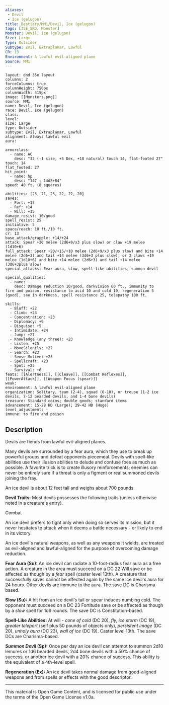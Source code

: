 ```yaml
---
aliases:
 - Devil
 - Ice (gelugon)
title: Bestiary/MM1/Devil, Ice (gelugon)
tags: [35E_SRD, Monster]
Monster: Devil, Ice (gelugon)
Size: Large
Type: Outsider
Subtype: Evil, Extraplanar, Lawful
CR: 13
Environnent: A lawful evil-aligned plane
Source: MM1
---
```


```statblock
layout: dnd 35e layout
columns: 2
forceColumns: true
columnHeight: 750px
columnWidth: 415px
image: [[Monsters.png]]
source: MM1
name: Devil, Ice (gelugon)
race: Devil, Ice (gelugon)
class: 
level: 
size: Large
type: Outsider
subtype: Evil, Extraplanar, Lawful
alignment: Always lawful evil
aura: 

armorclass:
  - name: AC
    desc: "32 (-1 size, +5 Dex, +18 natural) touch 14, flat-footed 27"
touch: 14
flat_footed: 27
hit_point:
  - name: hp
    desc: "147 ; 14d8+84"
speed: 40 ft. (8 squares)

abilities: [23, 21, 23, 22, 22, 20]
saves:
  - Fort: +15
  - Ref: +14
  - Will: +15
damage_resist: 10/good
spell_resist: 25
initiative: 5
space/reach: 10 ft./10 ft.
cr: 13
base_attack/grapple: +14/+24
attack: Spear +20 melee (2d6+9/x3 plus slow) or claw +19 melee (1d10+6)
full_attack: Spear +20/+15/+10 melee (2d6+9/x3 plus slow) and bite +14 melee (2d6+3) and tail +14 melee (3d6+3 plus slow); or 2 claws +19 melee (1d10+6) and bite +14 melee (2d6+3) and tail +14 melee (3d6+3plus slow)
special_attacks: Fear aura, slow, spell-like abilities, summon devil

special_qualities:
  - name: 
    desc: Damage reduction 10/good, darkvision 60 ft., immunity to fire and poison, resistance to acid 10 and cold 10, regeneration 5 (good), see in darkness, spell resistance 25, telepathy 100 ft.

skills:
  - Bluff: +22
  - Climb: +23
  - Concentration: +23
  - Diplomacy: +9
  - Disguise: +5
  - Intimidate: +24
  - Jump: +27
  - Knowledge (any three): +23
  - Listen: +25
  - MoveSilently: +22
  - Search: +23
  - Sense Motive: +23
  - Spellcraft: +23
  - Spot: +25
  - Survival: +6
feats: [[Alertness]], [[Cleave]], [[Combat Reflexes]], [[PowerAttack]], [[Weapon Focus (spear)]]
weak: 
environment: A lawful evil-aligned plane
organization: Solitary, team (2-4), squad (6-10), or troupe (1-2 ice devils, 7-12 bearded devils, and 1-4 bone devils)
treasure: Standard coins; double goods; standard items
advancement: 15-28 HD (Large); 29-42 HD (Huge)
level_adjustment: -
immune: to fire and poison
```

## Description

<p>Devils are fiends from lawful evil-aligned planes.</p>
<p>Many devils are surrounded by a fear aura, which they use to break up powerful groups and defeat opponents piecemeal. Devils with spell-like abilities use their illusion abilities to delude and confuse foes as much as possible. A favorite trick is to create illusory reinforcements; enemies can never be entirely sure if a threat is only a figment or real summoned devils joining the fray.</p>
<p>An ice devil is about 12 feet tall and weighs about 700 pounds.</p>
<p>
            <b>Devil Traits:</b> Most devils possesses the following traits (unless otherwise noted in a creature's entry).</p>
<p>Combat</p>
<p>An ice devil prefers to fight only when doing so serves its mission, but it never hesitates to attack when it deems a battle necessary - or likely to end in its victory.</p>
<p>An ice devil's natural weapons, as well as any weapons it wields, are treated as evil-aligned and lawful-aligned for the purpose of overcoming damage reduction.</p>
<p>
            <b>Fear Aura (Su):</b> An ice devil can radiate a 10-foot-radius fear aura as a free action. A creature in the area must succeed on a DC 22 Will save or be affected as though by a <i>fear</i> spell (caster level 13th). A creature that successfully saves cannot be affected again by the same ice devil's aura for 24 hours. Other devils are immune to the aura. The save DC is Charisma-based.</p>
<p>
            <b>Slow (Su):</b> A hit from an ice devil's tail or spear induces numbing cold. The opponent must succeed on a DC 23 Fortitude save or be affected as though by a <i>slow</i> spell for 1d6 rounds. The save DC is Constitution-based.</p>
<p>
            <b>Spell-Like Abilities:</b> At will - <i>cone of cold</i> (DC 20), <i>fly, ice storm</i> (DC 19), <i>greater teleport</i> (self plus 50 pounds of objects only), <i>persistent image</i> (DC 20), <i>unholy aura</i> (DC 23), <i>wall of ice</i> (DC 19). Caster level 13th. The save DCs are Charisma-based.</p>
<p>
            <b>
              <i>Summon Devil</i> (Sp):</b> Once per day an ice devil can attempt to summon 2d10 lemures or 1d6 bearded devils, 2d4 bone devils with a 50% chance of success, or another ice devil with a 20% chance of success. This ability is the equivalent of a 4th-level spell.</p>
<p>
            <b>Regeneration (Ex):</b> An ice devil takes normal damage from good-aligned weapons and from spells or effects with the good descriptor.</p>

---

This material is Open Game Content, and is licensed for public use under
the terms of the Open Game License v1.0a.
